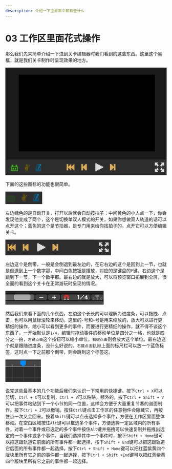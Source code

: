 ```yaml
---
description: 介绍一下主界面中都有些什么
---
```


# 03 工作区里面花式操作

那么我们先来简单介绍一下进到关卡编辑器时我们看到的这些东西。这里这个黑框，就是我们关卡制作时呈现效果的地方。

![](.gitbook/assets/03-01.png)

下面的这些图标的功能也很简单。

![](.gitbook/assets/03-02.png)

左边绿色的是自动开关，打开以后就会自动按拍子；中间黄色的小人点一下，你会发现他变成了两个，这个是切换单双人模式的开关，如果你想做双人轨道的话可以点开这个；蓝色的这个是节拍器，是专门用来给你找拍子的，点开它可以方便编辑关卡。

![](.gitbook/assets/03-03.png)

左边这个是倒带，一般是会倒退到最左边的，在它右边的这个是回到上一节，也就是倒退到上一个数字那，中间白色按钮是播放，对应的是键盘的`P`键，右边这个是跳到下一节，下一个数字那。最右边的就是放大，可以将预览窗口拓展到全屏，很全面的看到这个关卡在正常游玩时呈现的情况。

![](.gitbook/assets/03-04.png)

然后我们来看下面的几个东西，左边这个长长的可以理解为进度条，可以拖拽、点击，也可以用鼠标滚轮来移动，这里的`-`号和`+`号是用来缩放的，放大可以进行更精细的操作，缩小可以看到更多的事件，而要进行更精细的操作，就不得不谈这个东西了，一开始默认是`1/4`，编辑时拖动事件的移动单位是四分之一格，也就是四分之一拍，`左键点击`这个按钮可以缩小单位，`右键点击`则会放大这个单位。最右边这个就是跟随进度条，没什么好说的。`右键点击`轨带上面的标尺栏可以放一个蓝色标签，这时点一下之前那个倒带，则会跳到这个标签这。

![](.gitbook/assets/03-05.png)

说完这些最基本的几个功能后我们来认识一下常用的快捷键。按下`Ctrl + X`可以剪切，`Ctrl + C`可以复制，`Ctrl + V`可以粘贴。额外的，按下`Ctrl + Shift + V`可以把事件粘贴到下一个小节的同一位置，这样会方便于大量重复节奏的谱面制作。按下`Ctrl + Z`可以撤销。按住`Ctrl`键点击工作区的任意物件会隐藏它，再按住点一次又会回来。按着`Shift`键可以点击选择多个事件，方便在工作区里面整体移动。在空白区域按住`Alt`键可以框选多个事件，方便选择一定区域内的所有事件，对着一个事件或已选定的多个事件按住`Alt`键并拖拽可以快速复制并拖拽出选定的一个事件或多个事件。当我们选择其中一个事件时，按下`Shift + Home`键可以把这跟轨道它前面的所有事件都一起选择，按下`Shift + End`键可以把这跟轨道它后面的所有事件都一起选择。按下`Ctrl + Shift + Home`键可以把红蓝紫黄四个版块里所有它之前的事件都一起选择，按下`Ctrl + Shift +End`键可以把红蓝紫黄四个版块里所有它之前的事件都一起选择。





